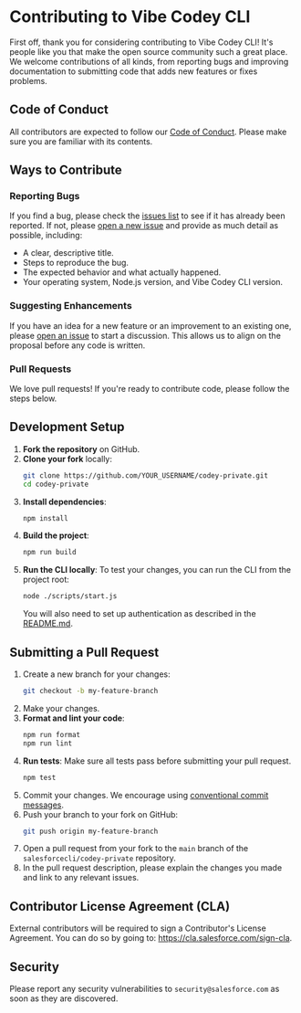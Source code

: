 # Contributing to Vibe Codey CLI

First off, thank you for considering contributing to Vibe Codey CLI! It's people like you that make the open source community such a great place. We welcome contributions of all kinds, from reporting bugs and improving documentation to submitting code that adds new features or fixes problems.

## Code of Conduct

All contributors are expected to follow our [Code of Conduct](./CODE_OF_CONDUCT.md). Please make sure you are familiar with its contents.

## Ways to Contribute

### Reporting Bugs

If you find a bug, please check the [issues list](https://github.com/salesforcecli/codey/issues) to see if it has already been reported. If not, please [open a new issue](https://github.com/salesforcecli/codey/issues/new) and provide as much detail as possible, including:

- A clear, descriptive title.
- Steps to reproduce the bug.
- The expected behavior and what actually happened.
- Your operating system, Node.js version, and Vibe Codey CLI version.

### Suggesting Enhancements

If you have an idea for a new feature or an improvement to an existing one, please [open an issue](https://github.com/salesforcecli/codey/issues/new) to start a discussion. This allows us to align on the proposal before any code is written.

### Pull Requests

We love pull requests! If you're ready to contribute code, please follow the steps below.

## Development Setup

1.  **Fork the repository** on GitHub.
2.  **Clone your fork** locally:
    ```bash
    git clone https://github.com/YOUR_USERNAME/codey-private.git
    cd codey-private
    ```
3.  **Install dependencies**:
    ```bash
    npm install
    ```
4.  **Build the project**:
    ```bash
    npm run build
    ```
5.  **Run the CLI locally**:
    To test your changes, you can run the CLI from the project root:
    ```bash
    node ./scripts/start.js
    ```
    You will also need to set up authentication as described in the [README.md](./README.md#authentication).

## Submitting a Pull Request

1.  Create a new branch for your changes:
    ```bash
    git checkout -b my-feature-branch
    ```
2.  Make your changes.
3.  **Format and lint your code**:
    ```bash
    npm run format
    npm run lint
    ```
4.  **Run tests**:
    Make sure all tests pass before submitting your pull request.
    ```bash
    npm test
    ```
5.  Commit your changes. We encourage using [conventional commit messages](https://www.conventionalcommits.org/).
6.  Push your branch to your fork on GitHub:
    ```bash
    git push origin my-feature-branch
    ```
7.  Open a pull request from your fork to the `main` branch of the `salesforcecli/codey-private` repository.
8.  In the pull request description, please explain the changes you made and link to any relevant issues.

## Contributor License Agreement (CLA)

External contributors will be required to sign a Contributor's License Agreement. You can do so by going to: https://cla.salesforce.com/sign-cla.

## Security

Please report any security vulnerabilities to `security@salesforce.com` as soon as they are discovered.
